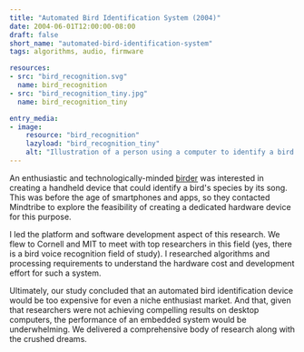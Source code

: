 ```yaml
---
title: "Automated Bird Identification System (2004)"
date: 2004-06-01T12:00:00-08:00
draft: false
short_name: "automated-bird-identification-system"
tags: algorithms, audio, firmware

resources:
- src: "bird_recognition.svg"
  name: bird_recognition
- src: "bird_recognition_tiny.jpg"
  name: bird_recognition_tiny

entry_media:
- image:
    resource: "bird_recognition"
    lazyload: "bird_recognition_tiny"
    alt: "Illustration of a person using a computer to identify a bird in a tree. The computer is reporting that the bird is an emu."
---
```

An enthusiastic and technologically-minded [birder](https://www.newyorker.com/books/page-turner/the-difference-between-bird-watching-and-birding) was interested in creating a handheld device that could identify a bird's species by its song. This was before the age of smartphones and apps, so they contacted Mindtribe to explore the feasibility of creating a dedicated hardware device for this purpose.

I led the platform and software development aspect of this research. We flew to Cornell and MIT to meet with top researchers in this field (yes, there is a bird voice recognition field of study). I researched algorithms and processing requirements to understand the hardware cost and development effort for such a system.

Ultimately, our study concluded that an automated bird identification device would be too expensive for even a niche enthusiast market. And that, given that researchers were not achieving compelling results on desktop computers, the performance of an embedded system would be underwhelming. We delivered a comprehensive body of research along with the crushed dreams.
